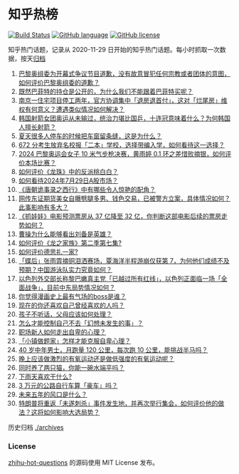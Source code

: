 # 知乎热榜
[![Build Status](https://github.com/ToWeLong/zhihu-hot-questions/workflows/CI/badge.svg)](https://github.com/ToWeLong/zhihu-hot-questions/actions)
[![GitHub language](https://img.shields.io/badge/language-golang-orange.svg)](https://golang.org/)
[![GitHub license](https://img.shields.io/github/license/ToWeLong/zhihu-hot-questions)](https://github.com/ToWeLong/zhihu-hot-questions/blob/main/LICENSE)

知乎热门话题，记录从 2020-11-29 日开始的知乎热门话题。每小时抓取一次数据，按天[归档](./archives)

<!-- BEGIN -->

1. [巴黎奥组委为开幕式争议节目道歉，没有故意冒犯任何宗教或者团体的意图，如何评价巴黎奥组委的道歉？](https://www.zhihu.com/question/662835893)
1. [既然巴菲特的持仓是公开的，为什么我们不能跟着巴菲特买呢？](https://www.zhihu.com/question/662354024)
1. [南京一住宅项目停工两年，官方协调集中「退房退首付」，这对「烂尾房」维权有何意义？遭遇类似情况如何解决？](https://www.zhihu.com/question/662872124)
1. [韩国射箭女团奥运从未输过，统治力堪比国乒，十连冠意味着什么？为何韩国人擅长射箭？](https://www.zhihu.com/question/662842674)
1. [夏天很多人停车的时候把车窗留条缝，这是为什么？](https://www.zhihu.com/question/662140201)
1. [672 分考生放弃名校报「二本」学校，选择带编入学，如何看待这一选择？](https://www.zhihu.com/question/662877521)
1. [2024 巴黎奥运会女子 10 米气步枪决赛，黄雨婷 0.1 环之差惜败摘银，如何评价本场比赛？](https://www.zhihu.com/question/662890331)
1. [如何评价《龙珠》中的反派桃白白？](https://www.zhihu.com/question/396442986)
1. [如何看待2024年7月29日A股市场？](https://www.zhihu.com/question/662831414)
1. [《唐朝诡事录之西行》中有哪些令人惊艳的配角？](https://www.zhihu.com/question/662498803)
1. [网传东证期货美女自曝劈腿多男、钱色交易，已被警方立案，具体情况如何？此事影响有多大？](https://www.zhihu.com/question/662885088)
1. [《抓娃娃》电影预测票房从 37 亿降至 32 亿，你判断这部电影后续的票房走势如何？](https://www.zhihu.com/question/662480519)
1. [曹操为什么能够看出刘备是英雄？](https://www.zhihu.com/question/659412661)
1. [如何评价《龙之家族》第二季第七集?](https://www.zhihu.com/question/662880718)
1. [如何评价德思礼一家?](https://www.zhihu.com/question/612766053)
1. [「蝶后」张雨霏摘铜泪洒赛场，覃海洋半程游崩仅获第 7，为何他们成绩不及预期？中国游泳队实力究竟如何？](https://www.zhihu.com/question/662872928)
1. [以色列外交部长称黎巴嫩真主党「已越过所有红线」，以色列正面临一场「全面战争」，目前中东局势情况如何？](https://www.zhihu.com/question/662805511)
1. [你觉得漫画史上最有气场的boss是谁？](https://www.zhihu.com/question/304004013)
1. [现在的你还喜欢自己曾经喜欢的人吗？](https://www.zhihu.com/question/662410394)
1. [孩子不听话，父母应该如何处理？](https://www.zhihu.com/question/657730050)
1. [怎么才能控制自己不去「幻想未发生的事」？](https://www.zhihu.com/question/662410182)
1. [职场新人如何走出自卑的心理？](https://www.zhihu.com/question/583610282)
1. [「小镇做题家」怎样才能克服自卑心理？](https://www.zhihu.com/question/662408555)
1. [40 岁中年男士，月跑量 120 公里，每次跑 10 公里，能挑战半马吗？](https://www.zhihu.com/question/662494976)
1. [晚上应该做激烈的有氧运动还是做低强度的有氧运动呢？](https://www.zhihu.com/question/662411059)
1. [同时养了两只猫，你能一碗水端平吗？](https://www.zhihu.com/question/662030026)
1. [下雨天喜欢干什么?](https://www.zhihu.com/question/660382866)
1. [3 万元的公路自行车算「豪车」吗？](https://www.zhihu.com/question/661200004)
1. [未来五年的风口是什么？](https://www.zhihu.com/question/659625242)
1. [特朗普将重返「未遂刺杀」事件发生地，并再次举行集会，如何评价他的做法？这将如何影响大选局势？](https://www.zhihu.com/question/662718165)

<!-- END -->

历史归档 [./archives](./archives)


### License
[zhihu-hot-questions](https://github.com/towelong/zhihu-hot-questions) 的源码使用 MIT License 发布。